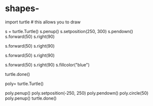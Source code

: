 # shapes-
import turtle # this allows you to draw 

s = turtle.Turtle()
s.penup()
s.setposition(250, 300)
s.pendown()
s.forward(50)
s.right(90)     

s.forward(50)
s.right(90)

s.forward(50)
s.right(90)

s.forward(50)
s.right(90)
s.fillcolor("blue")

turtle.done()

poly= turtle.Turtle()

poly.penup()
poly.setposition(-250, 250)
poly.pendown()
poly.circle(50)
poly.penup()
turtle.done()

